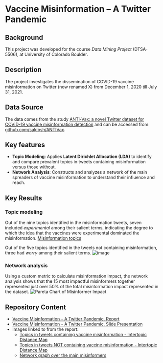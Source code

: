 # Vaccine Misinformation – A Twitter Pandemic

## Background
This project was developed for the course *Data Mining Project* (DTSA-5506), at University of Colorado Boulder.

## Description
The project investigates the dissemination of COVID-19 vaccine misinformation on Twitter (now renamed X) from December 1, 2020 till July 31, 2021.

## Data Source
The data comes from the study [ANTi-Vax: a novel Twitter dataset for COVID-19 vaccine misinformation detection](https://www.sciencedirect.com/science/article/pii/S0033350621004534?via%3Dihub) and can be accessed from [github.com/sakibsh/ANTIVax](https://github.com/sakibsh/ANTiVax).

## Key features
* **Topic Modeling**: Applies **Latent Dirichlet Allocation (LDA)** to identify and compare prevalent topics in tweets containing misinformation versus those without.
* **Network Analysis**: Constructs and analyzes a network of the main spreaders of vaccine misinformation to understand their influence and reach.

## Key Results

### Topic modeling
Out of the nine topics identified in the misinformation tweets, seven included *experimental* among their salient terms, indicating the degree to which the idea that the vaccines were experimental dominated the misinformation.
[Misinformation topics](https://github.com/user-attachments/assets/8638cbed-3c84-49f9-9936-93a1f31c3704)

Out of the five topics identified in the tweets not containing misinformation, three had *worry* among their salient terms.
![image](https://github.com/user-attachments/assets/69da75a3-5501-497b-be25-4c24c19d7326)

### Network analysis
Using a custom metric to calculate misinformation impact, the network analysis shows that the 15 most impactful misinformers together represented just over 50% of the total misintormation impact represented in the dataset.
![Pareta Chart of Misinformer Impact](https://github.com/user-attachments/assets/7c7142c4-29d7-469a-a51e-fae0bde43979)

## Repository Content
* [Vaccine Misinformation - A Twitter Pandemic. Report](https://olaklingberg.github.io/Vaccine-Misinformation/Vaccine%20Misinformation%20%E2%80%93%20A%20Twitter%20Pandemic.%20Report.pdf)
* [Vaccine Misinformation - A Twitter Pandemic. Slide Presentation](https://olaklingberg.github.io/Vaccine-Misinformation/Vaccine%20Misinformation%20%E2%80%93%20A%20Twitter%20Pandemic.%20Presentation.pdf)
* Images linked to from the report:
  * [Topics in tweets containing vaccine misinformation - Intertopic Distance Map](https://olaklingberg.github.io/Vaccine-Misinformation/visualized_clusters_2024-12-10_0008.html)
  * [Topics in tweets NOT containing vaccine misinformation - Intertopic Distance Map](https://olaklingberg.github.io/Vaccine-Misinformation/visualized_clusters_2024-12-10_0048.html)
  * [Network graph over the main misinformers](https://olaklingberg.github.io/Vaccine-Misinformation/retweeter_network_2024-12-08_2047.html)
